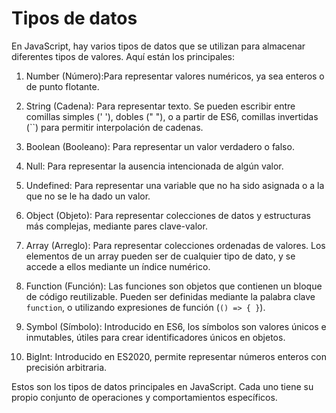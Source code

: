 # Tipos de datos

En JavaScript, hay varios tipos de datos que se utilizan para almacenar diferentes tipos
de valores. Aquí están los principales:

1. Number (Número):Para representar valores numéricos, ya sea enteros o de punto
flotante.

3. String (Cadena): Para representar texto. Se pueden escribir entre comillas simples (' '),
dobles (" "), o a partir de ES6, comillas invertidas (``) para permitir interpolación de
cadenas.

5. Boolean (Booleano): Para representar un valor verdadero o falso.
   
7. Null: Para representar la ausencia intencionada de algún valor.
   
9. Undefined: Para representar una variable que no ha sido asignada o a la que no se le
ha dado un valor.

11. Object (Objeto): Para representar colecciones de datos y estructuras más complejas,
mediante pares clave-valor.

13. Array (Arreglo): Para representar colecciones ordenadas de valores. Los elementos de
un array pueden ser de cualquier tipo de dato, y se accede a ellos mediante un índice
numérico.

15. Function (Función): Las funciones son objetos que contienen un bloque de código
reutilizable. Pueden ser definidas mediante la palabra clave `function`, o utilizando
expresiones de función (`() => { }`).

17. Symbol (Símbolo): Introducido en ES6, los símbolos son valores únicos e inmutables,
útiles para crear identificadores únicos en objetos.

19. BigInt: Introducido en ES2020, permite representar números enteros con precisión
arbitraria.

Estos son los tipos de datos principales en JavaScript. Cada uno tiene su propio conjunto
de operaciones y comportamientos específicos.
